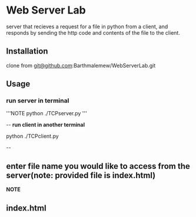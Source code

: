 # Web Server Lab
server that recieves a request for a file in python from a client,
and responds by sending the http code and contents of the file to the client. 

## Installation
clone from git@github.com:Barthmalemew/WebServerLab.git

## Usage

### run server in terminal
'''NOTE
python ./TCPserver.py
'''

--
**run client in another terminal**

python ./TCPclient.py

--

enter file name you would like to access from the server(note: provided file is index.html)
--
**NOTE**

index.html
--


